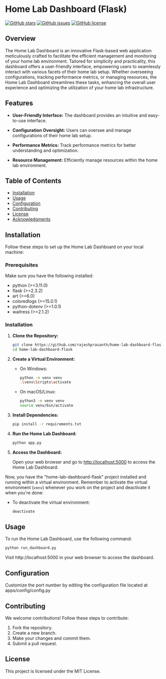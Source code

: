 # Home Lab Dashboard (Flask)

[![GitHub stars](https://img.shields.io/github/stars/rajeshprasanth/home-lab-dashboard-flask)](https://github.com/rajeshprasanth/home-lab-dashboard-flask/stargazers)
[![GitHub issues](https://img.shields.io/github/issues/rajeshprasanth/home-lab-dashboard-flask)](https://github.com/rajeshprasanth/home-lab-dashboard-flask/issues)
[![GitHub license](https://img.shields.io/github/license/rajeshprasanth/home-lab-dashboard-flask)](https://github.com/rajeshprasanth/home-lab-dashboard-flask/blob/main/LICENSE)

## Overview

The Home Lab Dashboard is an innovative Flask-based web application meticulously crafted to facilitate the efficient management and monitoring of your home lab environment. Tailored for simplicity and practicality, this dashboard offers a user-friendly interface, empowering users to seamlessly interact with various facets of their home lab setup. Whether overseeing configurations, tracking performance metrics, or managing resources, the Home Lab Dashboard streamlines these tasks, enhancing the overall user experience and optimizing the utilization of your home lab infrastructure.

## Features

- **User-Friendly Interface:** The dashboard provides an intuitive and easy-to-use interface.

- **Configuration Oversight:** Users can oversee and manage configurations of their home lab setup.

- **Performance Metrics:** Track performance metrics for better understanding and optimization.

- **Resource Management:** Efficiently manage resources within the home lab environment.

## Table of Contents

- [Installation](#installation)
- [Usage](#usage)
- [Configuration](#configuration)
- [Contributing](#contributing)
- [License](#license)
- [Acknowledgments](#acknowledgments)

## Installation

Follow these steps to set up the Home Lab Dashboard on your local machine:

### Prerequisites

Make sure you have the following installed:

- python (>=3.11.0)
- flask (>=2.3.2)
- art (>=6.0)
- coloredlogs (>=15.0.1)
- python-dotenv (>=1.0.1)
- waitress (>=2.1.2)


### Installation

1. **Clone the Repository:**

    ```bash
    git clone https://github.com/rajeshprasanth/home-lab-dashboard-flask.git
    cd home-lab-dashboard-flask
    ```

2. **Create a Virtual Environment:**

   - On Windows:

     ```bash
     python -m venv venv
     .\venv\Scripts\activate
     ```

   - On macOS/Linux:

     ```bash
     python3 -m venv venv
     source venv/bin/activate
     ```

3. **Install Dependencies:**

    ```bash
    pip install -r requirements.txt
    ```

4. **Run the Home Lab Dashboard:**

    ```bash
    python app.py
    ```

5. **Access the Dashboard:**

    Open your web browser and go to [http://localhost:5000](http://localhost:5000) to access the Home Lab Dashboard.

Now, you have the "home-lab-dashboard-flask" project installed and running within a virtual environment. Remember to activate the virtual environment (`venv`) whenever you work on the project and deactivate it when you're done:

- To deactivate the virtual environment:

  ```bash
  deactivate
    ```

## Usage

To run the Home Lab Dashboard, use the following command:

```bash
python run_dashboard.py
```
Visit http://localhost:5000 in your web browser to access the dashboard.

## Configuration

Customize the port number by editing the configuration file located at apps/config/config.py

## Contributing

We welcome contributions! Follow these steps to contribute:

1. Fork the repository.
2. Create a new branch.
3. Make your changes and commit them.
4. Submit a pull request.

## License

This project is licensed under the MIT License.

